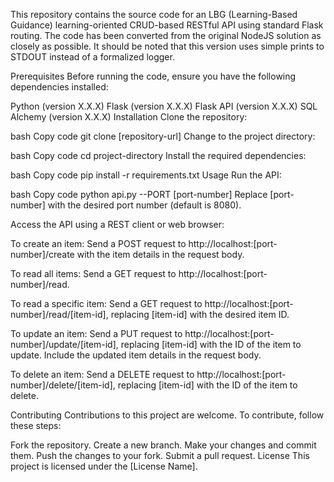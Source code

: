 This repository contains the source code for an LBG (Learning-Based Guidance) learning-oriented CRUD-based RESTful API using standard Flask routing. The code has been converted from the original NodeJS solution as closely as possible. It should be noted that this version uses simple prints to STDOUT instead of a formalized logger.

Prerequisites
Before running the code, ensure you have the following dependencies installed:

Python (version X.X.X)
Flask (version X.X.X)
Flask API (version X.X.X)
SQL Alchemy (version X.X.X)
Installation
Clone the repository:

bash
Copy code
git clone [repository-url]
Change to the project directory:

bash
Copy code
cd project-directory
Install the required dependencies:

bash
Copy code
pip install -r requirements.txt
Usage
Run the API:

bash
Copy code
python api.py --PORT [port-number]
Replace [port-number] with the desired port number (default is 8080).

Access the API using a REST client or web browser:

To create an item: Send a POST request to http://localhost:[port-number]/create with the item details in the request body.

To read all items: Send a GET request to http://localhost:[port-number]/read.

To read a specific item: Send a GET request to http://localhost:[port-number]/read/[item-id], replacing [item-id] with the desired item ID.

To update an item: Send a PUT request to http://localhost:[port-number]/update/[item-id], replacing [item-id] with the ID of the item to update. Include the updated item details in the request body.

To delete an item: Send a DELETE request to http://localhost:[port-number]/delete/[item-id], replacing [item-id] with the ID of the item to delete.

Contributing
Contributions to this project are welcome. To contribute, follow these steps:

Fork the repository.
Create a new branch.
Make your changes and commit them.
Push the changes to your fork.
Submit a pull request.
License
This project is licensed under the [License Name].